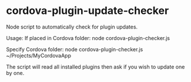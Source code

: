 # cordova-plugin-update-checker
Node script to automatically check for plugin updates.

Usage:
If placed in Cordova folder:
node cordova-plugin-checker.js

Specify Cordova folder:
node cordova-plugin-checker.js ~/Projects/MyCordovaApp

The script will read all installed plugins then ask if you wish to update one by one.
